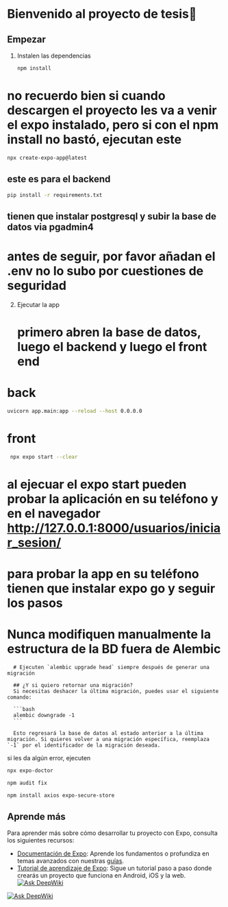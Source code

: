 #  Bienvenido al proyecto de tesis👋


## Empezar

1. Instalen las dependencias

   ```bash
   npm install
   ```

  # no recuerdo bien si cuando descargen el proyecto les va a venir el expo instalado, pero si con el npm install no bastó, ejecutan este
   ```bash
   npx create-expo-app@latest 
   ```

   ## este es para el backend
   ```bash
   pip install -r requirements.txt
   ```

   ## tienen que instalar postgresql y subir la base de datos via pgadmin4

   # antes de seguir, por favor añadan el .env no lo subo por cuestiones de seguridad


2. Ejecutar la app
   
   # primero abren la base de datos, luego el backend y luego el front end
   
  # back
   ```bash
   uvicorn app.main:app --reload --host 0.0.0.0 
   ```
   # front
   ```bash
    npx expo start --clear 
   ```

   # al ejecuar el expo start pueden probar la aplicación en su teléfono y en el navegador http://127.0.0.1:8000/usuarios/iniciar_sesion/
   # para probar la app en su teléfono tienen que instalar expo go y seguir los pasos
   # Nunca modifiquen manualmente la estructura de la BD fuera de Alembic
      # Ejecuten `alembic upgrade head` siempre después de generar una migración

      ## ¿Y si quiero retornar una migración?
      Si necesitas deshacer la última migración, puedes usar el siguiente comando:

      ```bash
      alembic downgrade -1
      ```

      Esto regresará la base de datos al estado anterior a la última migración. Si quieres volver a una migración específica, reemplaza `-1` por el identificador de la migración deseada. 


si les da algún error, ejecuten    
   ```bash
   npx expo-doctor   
   ```
   ```bash
   npm audit fix
   ```
   ```bash
   npm install axios expo-secure-store   
   ```

## Aprende más

Para aprender más sobre cómo desarrollar tu proyecto con Expo, consulta los siguientes recursos:
- [Documentación de Expo](https://docs.expo.dev/): Aprende los fundamentos o profundiza en temas avanzados con nuestras [guías](https://docs.expo.dev/guides).
- [Tutorial de aprendizaje de Expo](https://docs.expo.dev/tutorial/introduction/): Sigue un tutorial paso a paso donde crearás un proyecto que funciona en Android, iOS y la web.
 [![Ask DeepWiki](https://deepwiki.com/badge.svg)](https://deepwiki.com/painhhjh/VectorKPI)

 <a href="https://deepwiki.com/painhhjh/VectorKPI"><img src="https://deepwiki.com/badge.svg" alt="Ask DeepWiki"></a>
